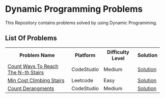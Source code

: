 # Dynamic Programming Problems
This Repository contains problems solved by using Dynamic Programming. 
<h2>List Of Problems</h2>
<table>
<tr>
<th>Problem Name</th>
<th>Platform</th>
<th>Difficulty Level</th>
<th>Solution</th>
</tr>
<tr>
<td><a href="https://www.codingninjas.com/codestudio/problems/count-ways-to-reach-nth-stairs_798650">Count Ways To Reach The N-th Stairs</a></td>
<td>CodeStudio</td>
<td>Medium</td>
<td><a href="https://github.com/pratikvairat/Dynamic_Programming/blob/main/Number_Of_Ways_To_Reach_Nth_Stair.cpp">Solution</a></td>
</tr>
<tr>
<td><a href="https://leetcode.com/problems/min-cost-climbing-stairs/description/"> Min Cost Climbing Stairs</a></td>
<td>Leetcode</td>
<td>Easy</td>
<td><a href="https://github.com/pratikvairat/Dynamic_Programming/blob/main/Min_Cost_Of_Climbing_Stairs.cpp">Solution</a></td>
</tr> 
<tr>
<td><a href="https://www.codingninjas.com/codestudio/problems/count-derangements_873861">Count Derangments</a></td>
<td>CodeStudio</td>
<td>Medium</td>
<td><a href="https://github.com/pratikvairat/Dynamic_Programming/blob/main/Count_Derangements.cpp">Solution</a></td>
</tr>
</table>
